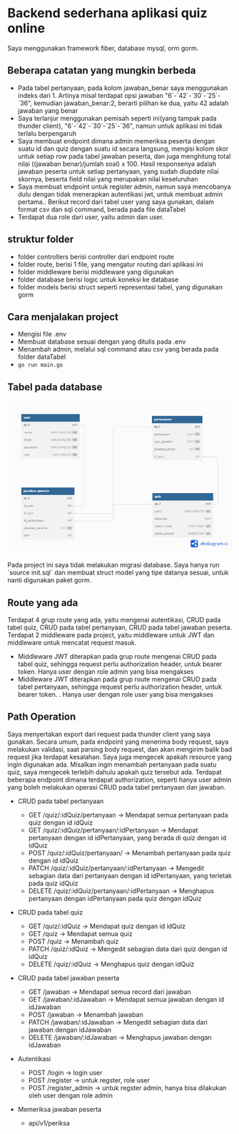 # Backend sederhana aplikasi quiz online
Saya menggunakan framework fiber, database mysql, orm gorm.

## Beberapa catatan yang mungkin berbeda
- Pada tabel pertanyaan, pada kolom jawaban_benar saya menggunakan indeks dari 1. Artinya misal terdapat opsi jawaban "6\`-\`42\`-\`30\`-\`25\`-\`36", kemudian jawaban_benar:2, berarti pilihan ke dua, yaitu 42 adalah jawaban yang benar
- Saya terlanjur menggunakan pemisah seperti ini(yang tampak pada thunder client), "6\`-\`42\`-\`30\`-\`25\`-\`36", namun untuk aplikasi ini tidak terlalu berpengaruh
- Saya membuat endpoint dimana admin memeriksa peserta dengan suatu id dan quiz dengan suatu id secara langsung, mengisi kolom skor untuk setiap row pada tabel jawaban peserta, dan juga menghitung total nilai ((jawaban benar)/jumlah soal) x 100. Hasil responsenya adalah jawaban peserta untuk setiap pertanyaan, yang sudah diupdate nilai skornya, beserta field nilai yang merupakan nilai keseluruhan
- Saya membuat endpoint untuk register admin, namun saya mencobanya dulu dengan tidak menerapkan autentikasi jwt, untuk membuat admin pertama.. Berikut record dari tabel user yang saya gunakan, dalam format csv dan sql command, berada pada file dataTabel
- Terdapat dua role dari user, yaitu admin dan user.

## struktur folder
- folder controllers berisi controller dari endpoint route
- folder route, berisi 1 file, yang mengatur routing dari aplikasi ini
- folder middleware berisi middleware yang digunakan
- folder database berisi logic untuk koneksi ke database
- folder models berisi struct seperti representasi tabel, yang digunakan gorm 

## Cara menjalakan project
- Mengisi file .env
- Membuat database sesuai dengan yang ditulis pada .env
- Menambah admin, melalui sql command atau csv yang berada pada folder dataTabel
- `go run main.go`


## Tabel pada database

<p align="center">
  <img src="images/quiz.png" alt="ERD">
</p>
Pada project ini saya tidak melakukan migrasi database. Saya hanya run `source init.sql` dan membuat struct model yang tipe datanya sesuai, untuk nanti digunakan paket gorm.<br>

## Route yang ada
Terdapat 4 grup route yang ada, yaitu mengenai autentikasi, CRUD pada tabel quiz, CRUD pada tabel pertanyaan, CRUD pada tabel jawaban peserta. Terdapat 2 middleware pada project, yaitu middleware untuk JWT dan middleware untuk mencatat request masuk. 
- Middleware JWT diterapkan pada grup route mengenai CRUD pada tabel quiz, sehingga request perlu authorization header, untuk bearer token. Hanya user dengan role admin yang bisa mengakses
- Middleware JWT diterapkan pada grup route mengenai CRUD pada tabel pertanyaan, sehingga request perlu authorization header, untuk bearer token. . Hanya user dengan role user yang bisa mengakses

## Path Operation
Saya menyertakan export dari request pada thunder client yang saya gunakan.
Secara umum, pada endpoint yang menerima body request, saya melakukan validasi, saat parsing body request, dan akan mengirim balik bad request jika terdapat kesalahan. Saya juga mengecek apakah resource yang ingin digunakan ada. Misalkan ingin menambah pertanyaan pada suatu quiz, saya mengecek terlebih dahulu apakah quiz tersebut ada. Terdapat beberapa endpoint dimana terdapat authorization, seperti hanya user admin yang boleh melakukan operasi CRUD pada tabel pertanyaan dan jawaban.

- CRUD pada tabel pertanyaan
    - GET /quiz/:idQuiz/pertanyaan  -> Mendapat semua pertanyaan pada quiz dengan id idQuiz
    - GET /quiz/:idQuiz/pertanyaan/:idPertanyaan -> Mendapat pertanyaan dengan id idPertanyaan, yang berada di quiz dengan id idQuiz
    - POST /quiz/:idQuiz/pertanyaan/ -> Menambah pertanyaan pada quiz dengan id idQuiz
    - PATCH /quiz/:idQuiz/pertanyaan/:idPertanyaan -> Mengedit sebagian data dari pertanyaan dengan id idPertanyaan, yang terletak pada quiz idQuiz
    - DELETE /quiz/:idQuiz/pertanyaan/:idPertanyaan -> Menghapus pertanyaan dengan idPertanyaan pada quiz dengan idQuiz

- CRUD pada tabel quiz
    - GET /quiz/:idQuiz  -> Mendapat quiz dengan id idQuiz
    - GET /quiz -> Mendapat semua quiz
    - POST /quiz -> Menambah quiz
    - PATCH /quiz/:idQuiz -> Mengedit sebagian data dari quiz dengan id idQuiz
    - DELETE /quiz/:idQuiz -> Menghapus quiz dengan idQuiz

- CRUD pada tabel jawaban peserta
    - GET /jawaban  -> Mendapat semua record dari jawaban
    - GET /jawaban/:idJawaban -> Mendapat semua jawaban dengan id idJawaban
    - POST /jawaban -> Menambah jawaban
    - PATCH /jawaban/:idJawaban -> Mengedit sebagian data dari jawaban dengan idJawaban
    - DELETE /jawaban/:idJawaban -> Menghapus jawaban dengan idJawaban

- Autentikasi
    - POST /login -> login user
    - POST /register -> untuk regster, role user
    - POST /register_admin -> untuk regster admin, hanya bisa dilakukan oleh user dengan role admin

- Memeriksa jawaban peserta 
    - api/v1/periksa


